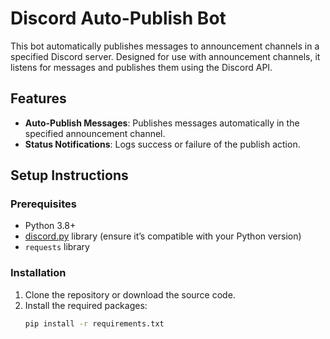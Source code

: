# Discord Auto-Publish Bot

This bot automatically publishes messages to announcement channels in a specified Discord server. Designed for use with announcement channels, it listens for messages and publishes them using the Discord API.

## Features

- **Auto-Publish Messages**: Publishes messages automatically in the specified announcement channel.
- **Status Notifications**: Logs success or failure of the publish action.

## Setup Instructions

### Prerequisites

- Python 3.8+
- [discord.py](https://github.com/Rapptz/discord.py) library (ensure it’s compatible with your Python version)
- `requests` library

### Installation

1. Clone the repository or download the source code.
2. Install the required packages:
   ```bash
   pip install -r requirements.txt
